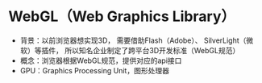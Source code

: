 # WebGL（Web Graphics Library）

- 背景：以前浏览器想实现3D， 需要借助Flash（Adobe）、 SilverLight（微软）等插件， 所以知名企业制定了跨平台3D开发标准（WebGL规范）
- 概念：浏览器根据WebGL规范，提供对应的api接口
- GPU：Graphics Processing Unit，图形处理器